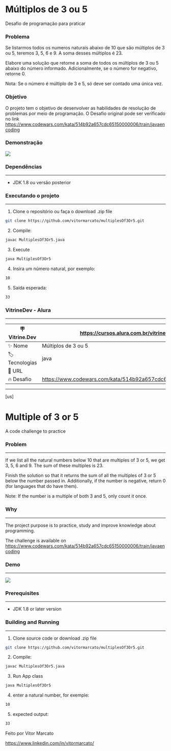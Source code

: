 # Múltiplos de 3 ou 5

Desafio de programação para praticar

### Problema
Se listarmos todos os numeros naturais abaixo de 10 que são múltiplos de 3 ou 5, teremos 3, 5, 6 e 9. A soma desses múltiplos é 23.

Elabore uma solução que retorne a soma de todos os múltiplos de 3 ou 5 abaixo do número informado. Adicionalmente, se o número for negativo, retorne 0.

Nota: Se o número é múltiplo de 3 e 5, só deve ser contado uma única vez.

### Objetivo

O projeto tem o objetivo de desenvolver as habilidades de resolução de problemas por meio de programação.
O Desafio original pode ser verificado no link https://www.codewars.com/kata/514b92a657cdc65150000006/train/javaencoding 

### Demonstração
<img src="https://media.giphy.com/media/YpJKuk7B3QY4ZlNDoO/giphy.gif">

### Dependências
---

  - JDK 1.8 ou versão posterior
  
### Executando o projeto
---

  1. Clone o repositório ou faça o download .zip file
  
  ```sh
git clone https://github.com/vitormarcato/multiplesOf3Or5.git
```
  
  2. Compile: 
  

  ```sh
javac MultiplesOf3Or5.java
```

  3.  Execute
  
  ```sh
java MultiplesOf3Or5
```

  4. Insira um número natural, por exemplo:
```sh
10
```

  5. Saída esperada:
  ```sh
  33
  ```
### VitrineDev - Alura
---
| :placard: Vitrine.Dev | https://cursos.alura.com.br/vitrinedev/vitormarcato     |
| -------------  | --- |
| :sparkles: Nome        | Múltiplos de 3 ou 5
| :label: Tecnologias | java
| :rocket: URL         | 
| :fire: Desafio     | https://www.codewars.com/kata/514b92a657cdc65150000006/train/javaencoding

---
[us]
# Multiple of 3 or 5

A code challenge to practice 

### Problem
---

If we list all the natural numbers below 10 that are multiples of 3 or 5, we get 3, 5, 6 and 9. The sum of these multiples is 23.

Finish the solution so that it returns the sum of all the multiples of 3 or 5 below the number passed in. Additionally, if the number is negative, return 0 (for languages that do have them).

Note: If the number is a multiple of both 3 and 5, only count it once.

### Why
---

The project purpose is to practice, study and improve knowledge about programming.

The challenge is available on https://www.codewars.com/kata/514b92a657cdc65150000006/train/javaencoding 

### Demo
---
<img src="https://media.giphy.com/media/YpJKuk7B3QY4ZlNDoO/giphy.gif#vitrinedev">

### Prerequisites
---

  - JDK 1.8 or later version
  
### Building and Running
---

  1. Clone source code or download .zip file
  
  ```sh
git clone https://github.com/vitormarcato/multiplesOf3Or5.git
```
  
  2. Compile: 
  

  ```sh
javac MultiplesOf3Or5.java
```

  3.  Run App class
  
  ```sh
java MultiplesOf3Or5
```

  4. enter a natural number, for exemple:
```sh
10
```

  5. expected output:
  ```sh
  33
  ```

Feito por Vitor Marcato

https://www.linkedin.com/in/vitormarcato/
